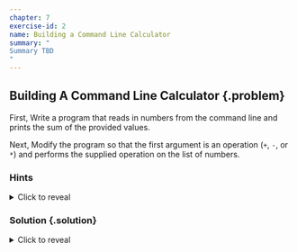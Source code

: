 ```yaml
---
chapter: 7
exercise-id: 2
name: Building a Command Line Calculator
summary: "
Summary TBD
"
---
```


## Building A Command Line Calculator {.problem}

First, Write a program that reads in numbers from the command line and prints
the sum of the provided values.

Next, Modify the program so that the first argument is an operation (`+`, `-`,
or `*`) and performs the supplied operation on the list of numbers.

### Hints
<div class="hints">

<details>
<summary>Click to reveal</summary>
<div class="details-body-outer">
<div class="details-body">

</div>
</div>
</details>

</div>

### Solution {.solution}

<div class="solution">

<details>
<summary>Click to reveal</summary>

<div class="details-body-outer">
<div class="details-body">


</div>
</div>
</details>

</div>
